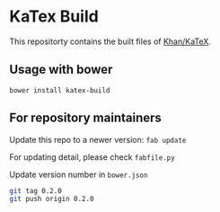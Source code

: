 # KaTex Build

This repositorty contains the built files of [Khan/KaTeX](https://github.com/Khan/KaTeX).


## Usage with bower

`bower install katex-build`


## For repository maintainers

Update this repo to a newer version: `fab update`

For updating detail, please check `fabfile.py`

Update version number in `bower.json`

```bash
git tag 0.2.0
git push origin 0.2.0
```
